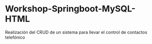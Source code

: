 # Workshop-Springboot-MySQL-HTML
Realización del CRUD de un sistema para llevar el control de contactos telefónico

